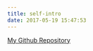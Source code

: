 ```yaml
---
title: self-intro
date: 2017-05-19 15:47:53
---
```


[My Github Repository](https://github.com/supermt?tab=repositories)
